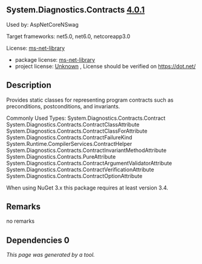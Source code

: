 System.Diagnostics.Contracts [4.0.1](https://www.nuget.org/packages/System.Diagnostics.Contracts/4.0.1)
--------------------

Used by: AspNetCoreNSwag

Target frameworks: net5.0, net6.0, netcoreapp3.0

License: [ms-net-library](../../../../licenses/ms-net-library) 

- package license: [ms-net-library](http://go.microsoft.com/fwlink/?LinkId=329770) 
- project license: [Unknown](https://dot.net/) , License should be verified on https://dot.net/

Description
-----------
Provides static classes for representing program contracts such as preconditions, postconditions, and invariants.

Commonly Used Types:
System.Diagnostics.Contracts.Contract
System.Diagnostics.Contracts.ContractClassAttribute
System.Diagnostics.Contracts.ContractClassForAttribute
System.Diagnostics.Contracts.ContractFailureKind
System.Runtime.CompilerServices.ContractHelper
System.Diagnostics.Contracts.ContractInvariantMethodAttribute
System.Diagnostics.Contracts.PureAttribute
System.Diagnostics.Contracts.ContractArgumentValidatorAttribute
System.Diagnostics.Contracts.ContractVerificationAttribute
System.Diagnostics.Contracts.ContractOptionAttribute
 
When using NuGet 3.x this package requires at least version 3.4.

Remarks
-----------
no remarks


Dependencies 0
-----------


*This page was generated by a tool.*